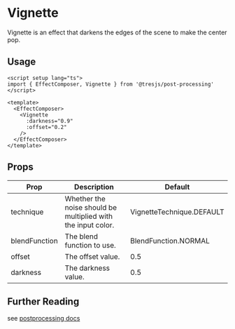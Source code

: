# Vignette

<DocsDemo>
  <VignetteDemo />
</DocsDemo>

Vignette is an effect that darkens the edges of the scene to make the center pop.

## Usage

```vue
<script setup lang="ts">
import { EffectComposer, Vignette } from '@tresjs/post-processing'
</script>

<template>
  <EffectComposer>
    <Vignette
      :darkness="0.9"
      :offset="0.2"
    />
  </EffectComposer>
</template>
```

## Props

| Prop          | Description                                                 | Default                    |
| ------------- | ----------------------------------------------------------- | -------------------------- |
| technique     | Whether the noise should be multiplied with the input color. | VignetteTechnique.DEFAULT |
| blendFunction | The blend function to use.                                  | BlendFunction.NORMAL       |
| offset        | The offset value.                                           | 0.5                        |
| darkness      | The darkness value.                                         | 0.5                        |


## Further Reading
see [postprocessing docs](https://pmndrs.github.io/postprocessing/public/docs/class/src/effects/VignetteEffect.js~VignetteEffect.html)